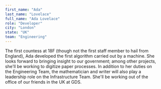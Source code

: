```yaml
---
first_name: "Ada"
last_name: "Lovelace"
full_name: "Ada Lovelace"
role: "Developer"
city: "London"
state: "UK"
team: "Engineering"
---
```

The first countess at 18F (though not the first staff member to hail from England),
Ada developed the first algorithm carried out by a machine. She looks forward to bringing insight to our government;
among other projects, she'll be working to digitize paper processes.
In addition to her duties on the Engineering Team,
the mathematician and writer will also play a leadership role on the Infrastructure Team.
She'll be working out of the office of our friends in the UK at GDS.
